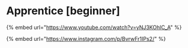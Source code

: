 # Apprentice \[beginner]

{% embed url="https://www.youtube.com/watch?v=yNJ3KOhlC_A" %}

{% embed url="https://www.instagram.com/p/BvrwFr1IPs2/" %}
